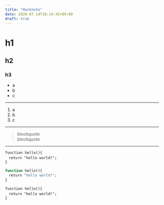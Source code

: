 ```yaml
---
title: "Hacknote"
date: 2020-07-14T16:14:42+09:00
draft: true
---
```


# h1
## h2
### h3

- a
- b
- c  
---
1. a
1. b
1. c  
---
> blockquote  
> blockquote
---

```
function hello(){
　return "hello world!";
}
```
```php
function hello(){
　return "hello world!";
}
```
```php:hello.php
function hello(){
　return "hello world!";
}
```